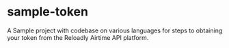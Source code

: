 # sample-token
A Sample project with codebase on various languages for steps to obtaining your token from the Reloadly Airtime API platform.
